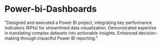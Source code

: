 # Power-bi-Dashboards

"Designed and executed a Power BI project, integrating key performance indicators (KPIs) for streamlined data visualization. Demonstrated expertise in translating complex datasets into actionable insights. Enhanced decision-making through impactful Power BI reporting."
